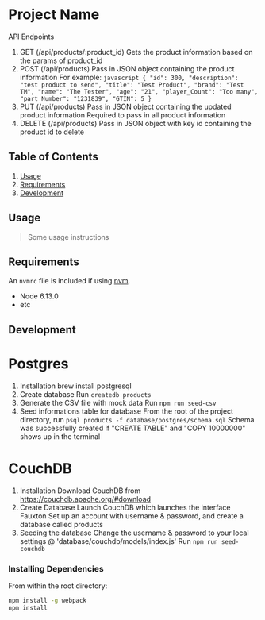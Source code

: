 # Project Name

API Endpoints
  1. GET (/api/products/:product_id)
    Gets the product information based on the params of product_id
  2. POST (/api/products)
    Pass in JSON object containing the product information
    For example:
    ```javascript
      {
        "id": 300,
        "description": "test product to send",
        "title": "Test Product",
        "brand": "Test TM",
        "name": "The Tester",
        "age": "21",
        "player_Count": "Too many",
        "part_Number": "1231839",
        "GTIN": 5
      }
    ```
  3. PUT (/api/products)
    Pass in JSON object containing the updated product information
    Required to pass in all product information
  4. DELETE (/api/products)
    Pass in JSON object with key id containing the product id to delete

## Table of Contents

1. [Usage](#Usage)
2. [Requirements](#requirements)
3. [Development](#development)

## Usage

> Some usage instructions

## Requirements

An `nvmrc` file is included if using [nvm](https://github.com/creationix/nvm).

- Node 6.13.0
- etc

## Development

# Postgres
  1. Installation
    brew install postgresql
  2. Create database
    Run `createdb products`
  3. Generate the CSV file with mock data
    Run `npm run seed-csv`
  4. Seed informations table for database
    From the root of the project directory, run `psql products -f database/postgres/schema.sql`
    Schema was successfully created if "CREATE TABLE" and "COPY 10000000" shows up in the terminal

# CouchDB
  1. Installation
    Download CouchDB from https://couchdb.apache.org/#download
  2. Create Database
    Launch CouchDB which launches the interface Fauxton
    Set up an account with username & password, and create a database called products
  3. Seeding the database
    Change the username & password to your local settings @ 'database/couchdb/models/index.js'
    Run `npm run seed-couchdb`

### Installing Dependencies

From within the root directory:

```sh
npm install -g webpack
npm install
```

